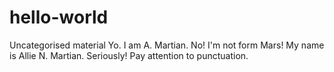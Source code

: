 # hello-world
Uncategorised material
Yo. 
I am A. Martian.
No! I'm not form Mars! 
My name is Allie N. Martian.
Seriously! Pay attention to punctuation.
